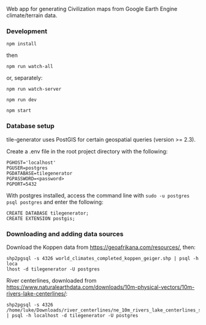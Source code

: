 Web app for generating Civilization maps from Google Earth Engine climate/terrain data.

### Development

```
npm install
```

then

```
npm run watch-all
```

or, separately:

```
npm run watch-server
```

```
npm run dev
```

```
npm start
```

### Database setup

tile-generator uses PostGIS for certain geospatial queries (version >= 2.3).

Create a .env file in the root project directory with the following:

```
PGHOST='localhost'
PGUSER=postgres
PGDATABASE=tilegenerator
PGPASSWORD=<password>
PGPORT=5432
```

With postgres installed, access the command line with `sudo -u postgres psql postgres` and enter the following:

```
CREATE DATABASE tilegenerator;
CREATE EXTENSION postgis;
```

### Downloading and adding data sources

Download the Koppen data from https://geoafrikana.com/resources/, then:

```
shp2pgsql -s 4326 world_climates_completed_koppen_geiger.shp | psql -h loca
lhost -d tilegenerator -U postgres
```

River centerlines, downloaded from https://www.naturalearthdata.com/downloads/10m-physical-vectors/10m-rivers-lake-centerlines/:

```
shp2pgsql -s 4326 /home/luke/Downloads/river_centerlines/ne_10m_rivers_lake_centerlines_scale_rank.shp | psql -h localhost -d tilegenerator -U postgres
```
